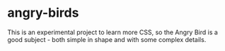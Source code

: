 angry-birds
===========

This is an experimental project to learn more CSS, so the Angry Bird is a good subject - both simple in shape and with some complex details.

